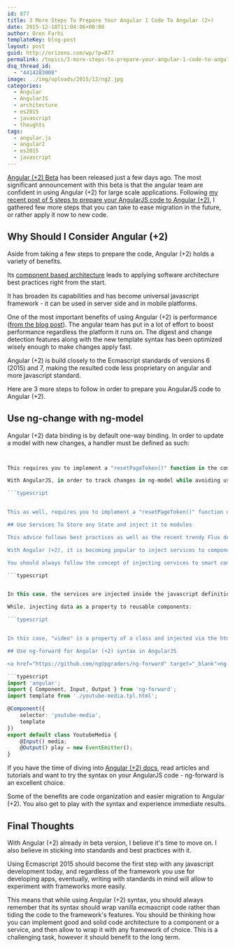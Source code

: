 ```yaml
---
id: 877
title: 3 More Steps To Prepare Your Angular 1 Code To Angular (2+)
date: 2015-12-18T11:04:06+00:00
author: Oren Farhi 
templateKey: blog-post
layout: post
guid: http://orizens.com/wp/?p=877
permalink: /topics/3-more-steps-to-prepare-your-angular-1-code-to-angular-2/
dsq_thread_id:
  - "4414283008"
image: ../img/uploads/2015/12/ng2.jpg
categories:
  - Angular
  - AngularJS
  - architecture
  - es2015
  - javascript
  - thoughts
tags:
  - angular.js
  - angular2
  - es2015
  - javascript
---
```

<a href="http://angularjs.blogspot.co.il/2015/12/angular-2-beta.html" target="_blank">Angular (+2) Beta</a> has been released just a few days ago. The most significant announcement with this beta is that the angular team are confident in using Angular (+2) for large scale applications. Following <a href="http://orizens.com/wp/topics/5-steps-to-prepare-your-angular-1-code-to-angular-2/" target="_blank">my recent post of 5 steps to prepare your AngularJS code to Angular (+2)</a>, I gathered few more steps that you can take to ease migration in the future, or rather apply it now to new code.<!--more-->

## Why Should I Consider Angular (+2)

Aside from taking a few steps to prepare the code, Angular (+2) holds a variety of benefits.

Its <a href="https://angular.io/docs/ts/latest/api/core/Component-var.html" target="_blank">component based architecture</a> leads to applying software architecture best practices right from the start.

It has broaden its capabilities and has become universal javascript framework - it can be used in server side and in mobile platforms.

One of the most important benefits of using Angular (+2) is performance (<a href="http://angularjs.blogspot.co.il/2015/12/angular-2-beta.html" target="_blank">from the blog post</a>). The angular team has put in a lot of effort to boost performance regardless the platform it runs on. The digest and change detection features along with the new template syntax has been optimized wisely enough to make changes apply fast.

Angular (+2) is build closely to the Ecmascript standards of versions 6 (2015) and 7, making the resulted code less proprietary on angular and more javascript standard.

Here are 3 more steps to follow in order to prepare you AngularJS code to Angular (+2).

## Use ng-change with ng-model

Angular (+2) data binding is by default one-way binding. In order to update a model with new changes, a handler must be defined as such:

```typescript


This requires you to implement a "resetPageToken()" function in the component's class.

With AngularJS, in order to track changes in ng-model while avoiding using the non-standard "scope", you would can do something similar - ng-change.

```typescript


This as well, requires you to implement a "resetPageToken()" function on the controller of this template. Following the first 5 steps, if you're using es2015 classes syntax for controllers - that will require less code to migrate when moving to Angular (+2).

## Use Services To Store any State and inject it to modules

This advice follows best practices as well as the recent trendy Flux design pattern. Any state and logics of the app, should reside to services. Usually, we would like to keep our code DRY and write logics once.

With Angular (+2), it is becoming popular to inject services to components. The key point is that these services should be singletons.

You should always follow the concept of injecting services to smart components - those that manage a certain section in the app, like the app itself:

```typescript


In this case, the services are injected inside the javascript definition of "my-app" class.

While, injecting data as a property to reusable components:

```typescript


In this case, "video" is a property of a class and injected via the html attribute "media".

## Use ng-forward for Angular (+2) syntax in AngularJS

<a href="https://github.com/ngUpgraders/ng-forward" target="_blank">ng-forward</a> is a project that aims to provide a tool for writing Angular (+2) syntax with AngularJS.3+ code base. This means that your code will use Es 2015, Angular (+2) Annotations, Decorators and practically almost all of Angular (+2) features. i.e, you can write this code and run it with AngularJS:

```typescript
import 'angular';
import { Component, Input, Output } from 'ng-forward';
import template from './youtube-media.tpl.html';

@Component({
	selector: 'youtube-media',
	template
})
export default class YoutubeMedia {
	@Input() media;
	@Output() play = new EventEmitter();
}
```

If you have the time of diving into <a href="https://angular.io/docs/ts/latest/index.html" target="_blank">Angular (+2) docs</a>, read articles and tutorials and want to try the syntax on your AngularJS code - ng-forward is an excellent choice.

Some of the benefits are code organization and easier migration to Angular (+2). You also get to play with the syntax and experience immediate results.

## Final Thoughts

With Angular (+2) already in beta version, I believe it's time to move on. I also believe in sticking into standards and best practices with it.

Using Ecmascript 2015 should become the first step with any javascript development today, and regardless of the framework you use for developing apps, eventually, writing with standards in mind will allow to experiment with frameworks more easily.

This means that while using Angular (+2) syntax, you should always remember that its syntax should wrap vanilla ecmascript code rather than tiding the code to the framework's features. You should be thinking how you can implement good and solid code architecture to a component or a service, and then allow to wrap it with any framework of choice. This is a challenging task, however it should benefit to the long term.